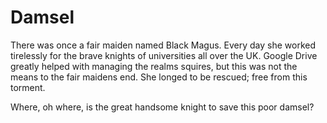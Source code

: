 # Damsel

There was once a fair maiden named Black Magus. Every day she worked tirelessly
for the brave knights of universities all over the UK. Google Drive greatly
helped with managing the realms squires, but this was not the means to the fair
maidens end. She longed to be rescued; free from this torment.

Where, oh where, is the great handsome knight to save this poor damsel?
